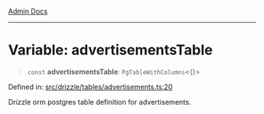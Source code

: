 [Admin Docs](/)

***

# Variable: advertisementsTable

> `const` **advertisementsTable**: `PgTableWithColumns`\<\{\}\>

Defined in: [src/drizzle/tables/advertisements.ts:20](https://github.com/PalisadoesFoundation/talawa-api/blob/a4f57b3a64e82c74809b195eb7bde9c04b2a5e89/src/drizzle/tables/advertisements.ts#L20)

Drizzle orm postgres table definition for advertisements.
